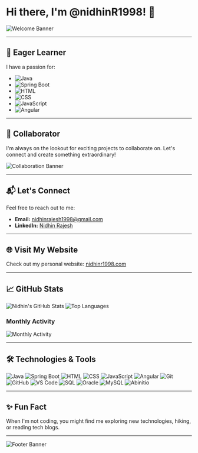 # Hi there, I'm @nidhinR1998! 👋

![Welcome Banner](https://via.placeholder.com/800x200/3498db/ffffff?text=Welcome+to+My+GitHub+Profile!)

---

## 🌱 Eager Learner
I have a passion for:
- ![Java](https://img.shields.io/badge/-Java-orange?style=for-the-badge&logo=java)
- ![Spring Boot](https://img.shields.io/badge/-Spring%20Boot-brightgreen?style=for-the-badge&logo=spring-boot)
- ![HTML](https://img.shields.io/badge/-HTML-blue?style=for-the-badge&logo=html5)
- ![CSS](https://img.shields.io/badge/-CSS-blue?style=for-the-badge&logo=css3)
- ![JavaScript](https://img.shields.io/badge/-JavaScript-yellow?style=for-the-badge&logo=javascript)
- ![Angular](https://img.shields.io/badge/-Angular-red?style=for-the-badge&logo=angular)

---

## 🚀 Collaborator
I'm always on the lookout for exciting projects to collaborate on. Let's connect and create something extraordinary!

![Collaboration Banner](https://via.placeholder.com/800x200/9b59b6/ffffff?text=Let%27s+Collaborate%21)

---

## 📬 Let's Connect
Feel free to reach out to me:
- **Email:** [nidhinrajesh1998@gmail.com](mailto:nidhinrajesh1998@gmail.com)
- **LinkedIn:** [Nidhin Rajesh](https://www.linkedin.com/in/nidhinr1998/)

---

## 🌐 Visit My Website
Check out my personal website: [nidhinr1998.com](http://nidhinr1998.com)

---

## 📈 GitHub Stats
![Nidhin's GitHub Stats](https://github-readme-stats.vercel.app/api?username=nidhinR1998&show_icons=true&theme=radical)
![Top Languages](https://github-readme-stats.vercel.app/api/top-langs/?username=nidhinR1998&layout=compact&theme=radical)

### Monthly Activity
![Monthly Activity](https://img.shields.io/github/commit-activity/m/nidhinR1998/nidhinR1998?color=4c8bf5&style=for-the-badge)

---

## 🛠️ Technologies & Tools
![Java](https://img.shields.io/badge/-Java-orange?style=for-the-badge&logo=java)
![Spring Boot](https://img.shields.io/badge/-Spring%20Boot-brightgreen?style=for-the-badge&logo=spring-boot)
![HTML](https://img.shields.io/badge/-HTML-blue?style=for-the-badge&logo=html5)
![CSS](https://img.shields.io/badge/-CSS-blue?style=for-the-badge&logo=css3)
![JavaScript](https://img.shields.io/badge/-JavaScript-yellow?style=for-the-badge&logo=javascript)
![Angular](https://img.shields.io/badge/-Angular-red?style=for-the-badge&logo=angular)
![Git](https://img.shields.io/badge/-Git-orange?style=for-the-badge&logo=git)
![GitHub](https://img.shields.io/badge/-GitHub-black?style=for-the-badge&logo=github)
![VS Code](https://img.shields.io/badge/-VS%20Code-blue?style=for-the-badge&logo=visual-studio-code)
![SQL](https://img.shields.io/badge/-SQL-blue?style=for-the-badge&logo=sql)
![Oracle](https://img.shields.io/badge/-Oracle-red?style=for-the-badge&logo=oracle)
![MySQL](https://img.shields.io/badge/-MySQL-blue?style=for-the-badge&logo=mysql)
![Abinitio](https://img.shields.io/badge/-Abinitio-lightgrey?style=for-the-badge&logo=abinitio)

---

## ✨ Fun Fact
When I'm not coding, you might find me exploring new technologies, hiking, or reading tech blogs.

---

![Footer Banner](https://via.placeholder.com/800x200/2ecc71/ffffff?text=Let%27s+build+something+amazing+together%21)